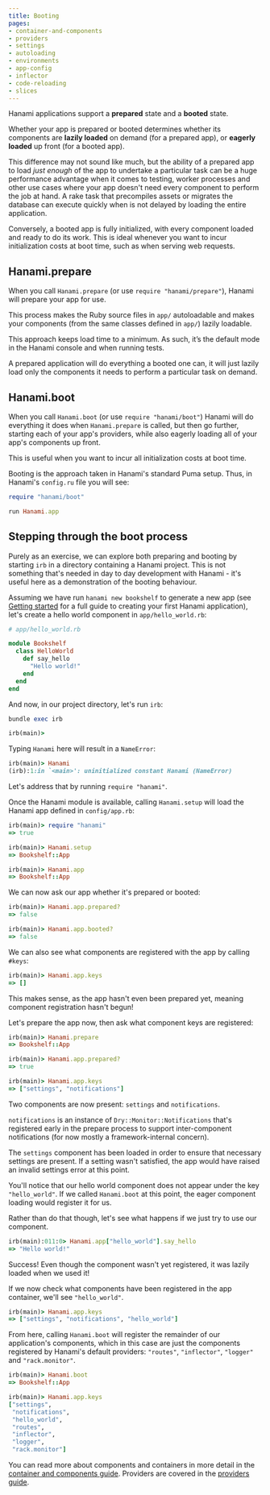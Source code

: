 ```yaml
---
title: Booting
pages:
- container-and-components
- providers
- settings
- autoloading
- environments
- app-config
- inflector
- code-reloading
- slices
---
```


Hanami applications support a **prepared** state and a **booted** state.

Whether your app is prepared or booted determines whether its components are **lazily loaded** on demand (for a prepared app), or **eagerly loaded** up front (for a booted app).

This difference may not sound like much, but the ability of a prepared app to load _just enough_ of the app to undertake a particular task can be a huge performance advantage when it comes to testing, worker processes and other use cases where your app doesn't need every component to perform the job at hand. A rake task that precompiles assets or migrates the database can execute quickly when is not delayed by loading the entire application.

Conversely, a booted app is fully initialized, with every component loaded and ready to do its work. This is ideal whenever you want to incur initialization costs at boot time, such as when serving web requests.

## Hanami.prepare

When you call `Hanami.prepare` (or use `require "hanami/prepare"`), Hanami will prepare your app for use.

This process makes the Ruby source files in `app/` autoloadable and makes your components (from the same classes defined in `app/`) lazily loadable.

This approach keeps load time to a minimum. As such, it’s the default mode in the Hanami console and when running tests.

<p class="notice">
  A prepared application will do everything a booted one can, it will just lazily load only the components it needs to perform a particular task on demand.
</p>

## Hanami.boot

When you call `Hanami.boot` (or use `require "hanami/boot"`) Hanami will do everything it does when `Hanami.prepare` is called, but then go further, starting each of your app's providers, while also eagerly loading all of your app's components up front.

This is useful when you want to incur all initialization costs at boot time.

Booting is the approach taken in Hanami's standard Puma setup. Thus, in Hanami's `config.ru` file you will see:

```ruby
require "hanami/boot"

run Hanami.app
```

## Stepping through the boot process

Purely as an exercise, we can explore both preparing and booting by starting `irb` in a directory containing a Hanami project. This is not something that's needed in day to day development with Hanami - it's useful here as a demonstration of the booting behaviour.

Assuming we have run `hanami new bookshelf` to generate a new app (see [Getting started](//guide/getting-started) for a full guide to creating your first Hanami application), let's create a hello world component in `app/hello_world.rb`:

```ruby
# app/hello_world.rb

module Bookshelf
  class HelloWorld
    def say_hello
      "Hello world!"
    end
  end
end
```

And now, in our project directory, let's run `irb`:

```ruby
bundle exec irb

irb(main)>
```

Typing `Hanami` here will result in a `NameError`:

```ruby
irb(main)> Hanami
(irb):1:in `<main>': uninitialized constant Hanami (NameError)
```

Let's address that by running `require "hanami"`.

Once the Hanami module is available, calling `Hanami.setup` will load the Hanami app defined in `config/app.rb`:

```ruby
irb(main)> require "hanami"
=> true

irb(main)> Hanami.setup
=> Bookshelf::App

irb(main)> Hanami.app
=> Bookshelf::App
```

We can now ask our app whether it's prepared or booted:

```ruby
irb(main)> Hanami.app.prepared?
=> false

irb(main)> Hanami.app.booted?
=> false
```

We can also see what components are registered with the app by calling `#keys`:

```ruby
irb(main)> Hanami.app.keys
=> []
```

This makes sense, as the app hasn't even been prepared yet, meaning component registration hasn't begun!

Let's prepare the app now, then ask what component keys are registered:

```ruby
irb(main)> Hanami.prepare
=> Bookshelf::App

irb(main)> Hanami.app.prepared?
=> true

irb(main)> Hanami.app.keys
=> ["settings", "notifications"]
```

Two components are now present: `settings` and `notifications`.

`notifications` is an instance of `Dry::Monitor::Notifications` that's registered early in the prepare process to support inter-component notifications (for now mostly a framework-internal concern).

The `settings` component has been loaded in order to ensure that necessary settings are present. If a setting wasn't satisfied, the app would have raised an invalid settings error at this point.

You'll notice that our hello world component does not appear under the key `"hello_world"`. If we called `Hanami.boot` at this point, the eager component loading would register it for us.

Rather than do that though, let's see what happens if we just try to use our component.

```ruby
irb(main):011:0> Hanami.app["hello_world"].say_hello
=> "Hello world!"
```

Success! Even though the component wasn't yet registered, it was lazily loaded when we used it!

If we now check what components have been registered in the app container, we'll see `"hello_world"`.

```ruby
irb(main)> Hanami.app.keys
=> ["settings", "notifications", "hello_world"]
```

From here, calling `Hanami.boot` will register the remainder of our application's components, which in this case are just the components registered by Hanami's default providers: `"routes"`, `"inflector"`, `"logger"` and `"rack.monitor"`.

```ruby
irb(main)> Hanami.boot
=> Bookshelf::App

irb(main)> Hanami.app.keys
["settings",
 "notifications",
 "hello_world",
 "routes",
 "inflector",
 "logger",
 "rack.monitor"]
```

You can read more about components and containers in more detail in the [container and components guide](//page/container-and-components). Providers are covered in the [providers guide](//page/providers).
